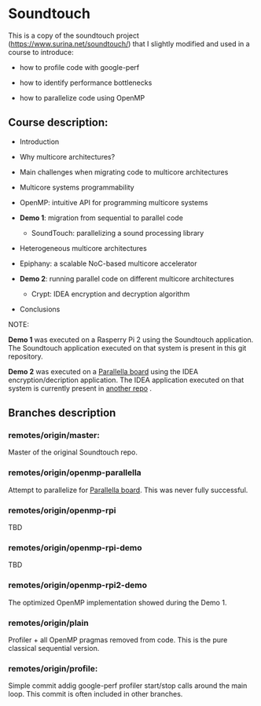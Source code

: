 # Soundtouch

This is a copy of the soundtouch project (https://www.surina.net/soundtouch/) that I slightly modified and used in a course to introduce:

* how to profile code with google-perf

* how to identify performance bottlenecks

* how to parallelize code using OpenMP

## Course description:

* Introduction

* Why multicore architectures?

* Main challenges when migrating code to multicore architectures

* Multicore systems programmability

* OpenMP: intuitive API for programming multicore systems

* **Demo 1**: migration from sequential to parallel code

  * SoundTouch: parallelizing a sound processing library

* Heterogeneous multicore architectures

* Epiphany: a scalable NoC-based multicore accelerator

* **Demo 2**: running parallel code on different multicore architectures

  * Crypt: IDEA encryption and decryption algorithm

* Conclusions

NOTE:

**Demo 1** was executed on a Rasperry Pi 2 using the Soundtouch application.
The Soundtouch application executed on that system is present in this git repository.

**Demo 2** was executed on a [Parallella board](https://github.com/parallella) using the IDEA encryption/decription application.
The IDEA application executed on that system is currently present in [another repo](https://github.com/frobino/openmp_introduction/tree/parallella-dev) .

## Branches description

### remotes/origin/master: 

Master of the original Soundtouch repo.

### remotes/origin/openmp-parallella

Attempt to parallelize for [Parallella board](https://github.com/parallella). This was never fully successful.

### remotes/origin/openmp-rpi

TBD

### remotes/origin/openmp-rpi-demo

TBD

### remotes/origin/openmp-rpi2-demo

The optimized OpenMP implementation showed during the Demo 1.

### remotes/origin/plain

Profiler + all OpenMP pragmas removed from code. This is the pure classical sequential version.

### remotes/origin/profile:

Simple commit addig google-perf profiler start/stop calls around the main loop.
This commit is often included in other branches.
